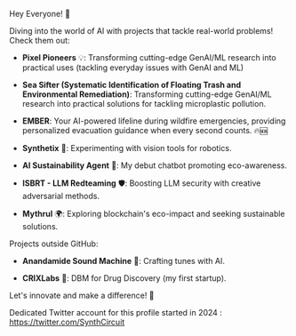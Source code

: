 Hey Everyone! 🌟

Diving into the world of AI with projects that tackle real-world problems! Check them out:


- **Pixel Pioneers** 💡: Transforming cutting-edge GenAI/ML research into practical uses (tackling everyday issues with GenAI and ML)

- **Sea Sifter (Systematic Identification of Floating Trash and Environmental Remediation)**: Transforming cutting-edge GenAI/ML research into practical solutions for tackling microplastic pollution.

- **EMBER**: Your AI-powered lifeline during wildfire emergencies, providing personalized evacuation guidance when every second counts. 🔥🆘
  
- **Synthetix** 🤖: Experimenting with vision tools for robotics.
  
- **AI Sustainability Agent** 🌱: My debut chatbot promoting eco-awareness.

- **ISBRT - LLM Redteaming** 🛡️: Boosting LLM security with creative adversarial methods.
  
- **Mythrul** 🌍: Exploring blockchain's eco-impact and seeking sustainable solutions.


Projects outside GitHub:

- **Anandamide Sound Machine** 🎵: Crafting tunes with AI.
  
- **CRIXLabs** 🏥: DBM for Drug Discovery (my first startup).

Let's innovate and make a difference! 🚀

Dedicated Twitter account for this profile started in 2024 : https://twitter.com/SynthCircuit
